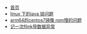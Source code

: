 <!-- docs/_sidebar.md -->

* [首页](README.md)
* [linux 下的java 锁问题](solved/lock.md)
* [arm64的centos7镜像 rpm慢的问题](solved/rpm_slow.md)
* [记一次flink导数据异常](solved/flink_stuck.md)

